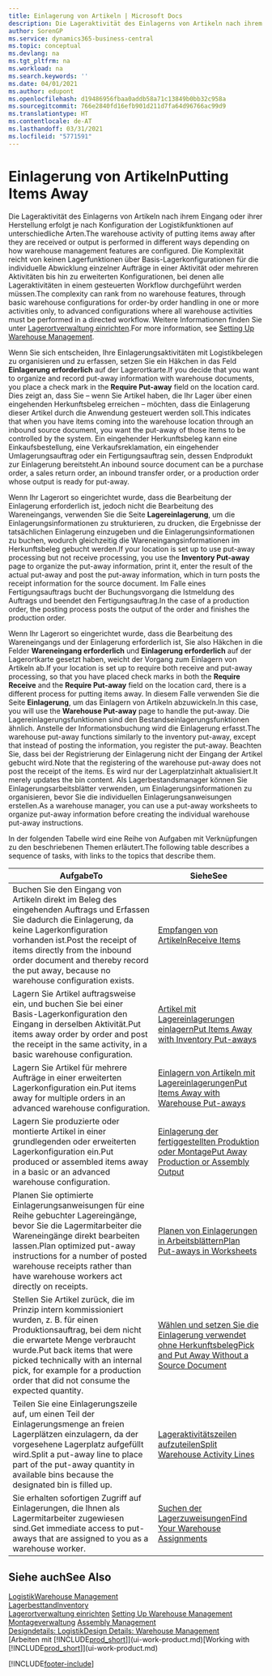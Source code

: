 ```yaml
---
title: Einlagerung von Artikeln | Microsoft Docs
description: Die Lageraktivität des Einlagerns von Artikeln nach ihrem Eingang oder ihrer Herstellung erfolgt je nach Konfiguration der Logistikfunktionen auf unterschiedliche Arten.
author: SorenGP
ms.service: dynamics365-business-central
ms.topic: conceptual
ms.devlang: na
ms.tgt_pltfrm: na
ms.workload: na
ms.search.keywords: ''
ms.date: 04/01/2021
ms.author: edupont
ms.openlocfilehash: d19486956fbaa0addb58a71c13849b0bb32c958a
ms.sourcegitcommit: 766e2840fd16efb901d211d7fa64d96766ac99d9
ms.translationtype: HT
ms.contentlocale: de-AT
ms.lasthandoff: 03/31/2021
ms.locfileid: "5771591"
---
```

# <a name="putting-items-away"></a><span data-ttu-id="2260e-103">Einlagerung von Artikeln</span><span class="sxs-lookup"><span data-stu-id="2260e-103">Putting Items Away</span></span>
<span data-ttu-id="2260e-104">Die Lageraktivität des Einlagerns von Artikeln nach ihrem Eingang oder ihrer Herstellung erfolgt je nach Konfiguration der Logistikfunktionen auf unterschiedliche Arten.</span><span class="sxs-lookup"><span data-stu-id="2260e-104">The warehouse activity of putting items away after they are received or output is performed in different ways depending on how warehouse management features are configured.</span></span> <span data-ttu-id="2260e-105">Die Komplexität reicht von keinen Lagerfunktionen über Basis-Lagerkonfigurationen für die individuelle Abwicklung einzelner Aufträge in einer Aktivität oder mehreren Aktivitäten bis hin zu erweiterten Konfigurationen, bei denen alle Lageraktivitäten in einem gesteuerten Workflow durchgeführt werden müssen.</span><span class="sxs-lookup"><span data-stu-id="2260e-105">The complexity can rank from no warehouse features, through basic warehouse configurations for order-by order handling in one or more activities only, to advanced configurations where all warehouse activities must be performed in a directed workflow.</span></span> <span data-ttu-id="2260e-106">Weitere Informationen finden Sie unter [Lagerortverwaltung einrichten](warehouse-setup-warehouse.md).</span><span class="sxs-lookup"><span data-stu-id="2260e-106">For more information, see [Setting Up Warehouse Management](warehouse-setup-warehouse.md).</span></span>

<span data-ttu-id="2260e-107">Wenn Sie sich entscheiden, Ihre Einlagerungsaktivitäten mit Logistikbelegen zu organisieren und zu erfassen, setzen Sie ein Häkchen in das Feld **Einlagerung erforderlich** auf der Lagerortkarte.</span><span class="sxs-lookup"><span data-stu-id="2260e-107">If you decide that you want to organize and record put-away information with warehouse documents, you place a check mark in the **Require Put-away** field on the location card.</span></span> <span data-ttu-id="2260e-108">Dies zeigt an, dass Sie – wenn Sie Artikel haben, die Ihr Lager über einen eingehenden Herkunftsbeleg erreichen – möchten, dass die Einlagerung dieser Artikel durch die Anwendung gesteuert werden soll.</span><span class="sxs-lookup"><span data-stu-id="2260e-108">This indicates that when you have items coming into the warehouse location through an inbound source document, you want the put-away of those items to be controlled by the system.</span></span> <span data-ttu-id="2260e-109">Ein eingehender Herkunftsbeleg kann eine Einkaufsbestellung, eine Verkaufsreklamation, ein eingehender Umlagerungsauftrag oder ein Fertigungsauftrag sein, dessen Endprodukt zur Einlagerung bereitsteht.</span><span class="sxs-lookup"><span data-stu-id="2260e-109">An inbound source document can be a purchase order, a sales return order, an inbound transfer order, or a production order whose output is ready for put-away.</span></span>  

<span data-ttu-id="2260e-110">Wenn Ihr Lagerort so eingerichtet wurde, dass die Bearbeitung der Einlagerung erforderlich ist, jedoch nicht die Bearbeitung des Wareneingangs, verwenden Sie die Seite **Lagereinlagerung**, um die Einlagerungsinformationen zu strukturieren, zu drucken, die Ergebnisse der tatsächlichen Einlagerung einzugeben und die Einlagerungsinformationen zu buchen, wodurch gleichzeitig die Wareneingangsinformationen im Herkunftsbeleg gebucht werden.</span><span class="sxs-lookup"><span data-stu-id="2260e-110">If your location is set up to use put-away processing but not receive processing, you use the **Inventory Put-away** page to organize the put-away information, print it, enter the result of the actual put-away and post the put-away information, which in turn posts the receipt information for the source document.</span></span> <span data-ttu-id="2260e-111">Im Falle eines Fertigungsauftrags bucht der Buchungsvorgang die Istmeldung des Auftrags und beendet den Fertigungsauftrag.</span><span class="sxs-lookup"><span data-stu-id="2260e-111">In the case of a production order, the posting process posts the output of the order and finishes the production order.</span></span>

<span data-ttu-id="2260e-112">Wenn Ihr Lagerort so eingerichtet wurde, dass die Bearbeitung des Wareneingangs und der Einlagerung erforderlich ist, Sie also Häkchen in die Felder **Wareneingang erforderlich** und **Einlagerung erforderlich** auf der Lagerortkarte gesetzt haben, weicht der Vorgang zum Einlagern von Artikeln ab.</span><span class="sxs-lookup"><span data-stu-id="2260e-112">If your location is set up to require both receive and put-away processing, so that you have placed check marks in both the **Require Receive** and the **Require Put-away** field on the location card, there is a different process for putting items away.</span></span> <span data-ttu-id="2260e-113">In diesem Falle verwenden Sie die Seite **Einlagerung**, um das Einlagern von Artikeln abzuwickeln.</span><span class="sxs-lookup"><span data-stu-id="2260e-113">In this case, you will use the **Warehouse Put-away** page to handle the put-away.</span></span> <span data-ttu-id="2260e-114">Die Lagereinlagerungsfunktionen sind den Bestandseinlagerungsfunktionen ähnlich. Anstelle der Informationsbuchung wird die Einlagerung erfasst.</span><span class="sxs-lookup"><span data-stu-id="2260e-114">The warehouse put-away functions similarly to the inventory put-away, except that instead of posting the information, you register the put-away.</span></span> <span data-ttu-id="2260e-115">Beachten Sie, dass bei der Registrierung der Einlagerung nicht der Eingang der Artikel gebucht wird.</span><span class="sxs-lookup"><span data-stu-id="2260e-115">Note that the registering of the warehouse put-away does not post the receipt of the items.</span></span> <span data-ttu-id="2260e-116">Es wird nur der Lagerplatzinhalt aktualisiert.</span><span class="sxs-lookup"><span data-stu-id="2260e-116">It merely updates the bin content.</span></span> <span data-ttu-id="2260e-117">Als Lagerbestandsmanager können Sie Einlagerungsarbeitsblätter verwenden, um Einlagerungsinformationen zu organisieren, bevor Sie die individuellen Einlagerungsanweisungen erstellen.</span><span class="sxs-lookup"><span data-stu-id="2260e-117">As a warehouse manager, you can use a put-away worksheets to organize put-away information before creating the individual warehouse put-away instructions.</span></span>

<span data-ttu-id="2260e-118">In der folgenden Tabelle wird eine Reihe von Aufgaben mit Verknüpfungen zu den beschriebenen Themen erläutert.</span><span class="sxs-lookup"><span data-stu-id="2260e-118">The following table describes a sequence of tasks, with links to the topics that describe them.</span></span>   

|<span data-ttu-id="2260e-119">**Aufgabe**</span><span class="sxs-lookup"><span data-stu-id="2260e-119">**To**</span></span>|<span data-ttu-id="2260e-120">**Siehe**</span><span class="sxs-lookup"><span data-stu-id="2260e-120">**See**</span></span>|  
|------------|-------------|  
|<span data-ttu-id="2260e-121">Buchen Sie den Eingang von Artikeln direkt im Beleg des eingehenden Auftrags und Erfassen Sie dadurch die Einlagerung, da keine Lagerkonfiguration vorhanden ist.</span><span class="sxs-lookup"><span data-stu-id="2260e-121">Post the receipt of items directly from the inbound order document and thereby record the put away, because no warehouse configuration exists.</span></span>|[<span data-ttu-id="2260e-122">Empfangen von Artikeln</span><span class="sxs-lookup"><span data-stu-id="2260e-122">Receive Items</span></span>](warehouse-how-receive-items.md)|  
|<span data-ttu-id="2260e-123">Lagern Sie Artikel auftragsweise ein, und buchen Sie bei einer Basis-Lagerkonfiguration den Eingang in derselben Aktivität.</span><span class="sxs-lookup"><span data-stu-id="2260e-123">Put items away order by order and post the receipt in the same activity, in a basic warehouse configuration.</span></span>|[<span data-ttu-id="2260e-124">Artikel mit Lagereinlagerungen einlagern</span><span class="sxs-lookup"><span data-stu-id="2260e-124">Put Items Away with Inventory Put-aways</span></span>](warehouse-how-to-put-items-away-with-inventory-put-aways.md)|  
|<span data-ttu-id="2260e-125">Lagern Sie Artikel für mehrere Aufträge in einer erweiterten Lagerkonfiguration ein.</span><span class="sxs-lookup"><span data-stu-id="2260e-125">Put items away for multiple orders in an advanced warehouse configuration.</span></span>|[<span data-ttu-id="2260e-126">Einlagern von Artikeln mit Lagereinlagerungen</span><span class="sxs-lookup"><span data-stu-id="2260e-126">Put Items Away with Warehouse Put-aways</span></span>](warehouse-how-to-put-items-away-with-warehouse-put-aways.md)|  
|<span data-ttu-id="2260e-127">Lagern Sie produzierte oder montierte Artikel in einer grundlegenden oder erweiterten Lagerkonfiguration ein.</span><span class="sxs-lookup"><span data-stu-id="2260e-127">Put produced or assembled items away in a basic or an advanced warehouse configuration.</span></span>|[<span data-ttu-id="2260e-128">Einlagerung der fertiggestellten Produktion oder Montage</span><span class="sxs-lookup"><span data-stu-id="2260e-128">Put Away Production or Assembly Output</span></span>](warehouse-how-to-put-away-production-output.md)|
|<span data-ttu-id="2260e-129">Planen Sie optimierte Einlagerungsanweisungen für eine Reihe gebuchter Lagereingänge, bevor Sie die Lagermitarbeiter die Wareneingänge direkt bearbeiten lassen.</span><span class="sxs-lookup"><span data-stu-id="2260e-129">Plan optimized put-away instructions for a number of posted warehouse receipts rather than have warehouse workers act directly on receipts.</span></span>|[<span data-ttu-id="2260e-130">Planen von Einlagerungen in Arbeitsblättern</span><span class="sxs-lookup"><span data-stu-id="2260e-130">Plan Put-aways in Worksheets</span></span>](warehouse-how-to-plan-put-aways-in-worksheets.md)|  
|<span data-ttu-id="2260e-131">Stellen Sie Artikel zurück, die im Prinzip intern kommissioniert wurden, z. B. für einen Produktionsauftrag, bei dem nicht die erwartete Menge verbraucht wurde.</span><span class="sxs-lookup"><span data-stu-id="2260e-131">Put back items that were picked technically with an internal pick, for example for a production order that did not consume the expected quantity.</span></span>|[<span data-ttu-id="2260e-132">Wählen und setzen Sie die Einlagerung verwendet ohne Herkunftsbeleg</span><span class="sxs-lookup"><span data-stu-id="2260e-132">Pick and Put Away Without a Source Document</span></span>](warehouse-how-to-create-put-aways-from-internal-put-aways.md)|
|<span data-ttu-id="2260e-133">Teilen Sie eine Einlagerungszeile auf, um einen Teil der Einlagerungsmenge an freien Lagerplätzen einzulagern, da der vorgesehene Lagerplatz aufgefüllt wird.</span><span class="sxs-lookup"><span data-stu-id="2260e-133">Split a put-away line to place part of the put-away quantity in available bins because the designated bin is filled up.</span></span>|[<span data-ttu-id="2260e-134">Lageraktivitätszeilen aufzuteilen</span><span class="sxs-lookup"><span data-stu-id="2260e-134">Split Warehouse Activity Lines</span></span>](warehouse-how-to-split-warehouse-activity-lines.md)|
|<span data-ttu-id="2260e-135">Sie erhalten sofortigen Zugriff auf Einlagerungen, die Ihnen als Lagermitarbeiter zugewiesen sind.</span><span class="sxs-lookup"><span data-stu-id="2260e-135">Get immediate access to put-aways that are assigned to you as a warehouse worker.</span></span>|[<span data-ttu-id="2260e-136">Suchen der Lagerzuweisungen</span><span class="sxs-lookup"><span data-stu-id="2260e-136">Find Your Warehouse Assignments</span></span>](warehouse-how-to-find-your-warehouse-assignments.md)|    

## <a name="see-also"></a><span data-ttu-id="2260e-137">Siehe auch</span><span class="sxs-lookup"><span data-stu-id="2260e-137">See Also</span></span>  
[<span data-ttu-id="2260e-138">Logistik</span><span class="sxs-lookup"><span data-stu-id="2260e-138">Warehouse Management</span></span>](warehouse-manage-warehouse.md)  
[<span data-ttu-id="2260e-139">Lagerbesttand</span><span class="sxs-lookup"><span data-stu-id="2260e-139">Inventory</span></span>](inventory-manage-inventory.md)  
<span data-ttu-id="2260e-140">[Lagerortverwaltung einrichten](warehouse-setup-warehouse.md)   </span><span class="sxs-lookup"><span data-stu-id="2260e-140">[Setting Up Warehouse Management](warehouse-setup-warehouse.md)   </span></span>  
<span data-ttu-id="2260e-141">[Montageverwaltung](assembly-assemble-items.md)  </span><span class="sxs-lookup"><span data-stu-id="2260e-141">[Assembly Management](assembly-assemble-items.md)  </span></span>  
[<span data-ttu-id="2260e-142">Designdetails: Logistik</span><span class="sxs-lookup"><span data-stu-id="2260e-142">Design Details: Warehouse Management</span></span>](design-details-warehouse-management.md)  
<span data-ttu-id="2260e-143">[Arbeiten mit [!INCLUDE[prod_short](includes/prod_short.md)]](ui-work-product.md)</span><span class="sxs-lookup"><span data-stu-id="2260e-143">[Working with [!INCLUDE[prod_short](includes/prod_short.md)]](ui-work-product.md)</span></span>  


[!INCLUDE[footer-include](includes/footer-banner.md)]